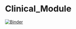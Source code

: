 # Clinical_Module

[![Binder](https://mybinder.org/badge_logo.svg)](https://mybinder.org/v2/gh/chrisserdvu/Clinical_Module/master)
